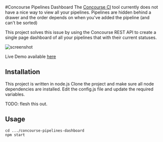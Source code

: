 
#Concourse Pipelines Dashboard
The [Concourse CI](http://concourse.ci) tool currently does not have a nice way to view all your pipelines.
Pipelines are hidden behind a drawer and the order depends on when you've added the pipeline (and can't be sorted)

This project solves this issue by using the Concourse REST API to create a single page dashboard of all your pipelines that with their current statuses.

![screenshot](http://allenhuangnet1.ipage.com/_misc/concourse_dashboard/concourse-dashboard.png)

Live Demo available [here](http://concourse-dashboard.herokuapp.com)

## Installation
This project is written in node.js
Clone the project and make sure all node dependencies are installed.
Edit the config.js file and update the required variables.

TODO: flesh this out.

## Usage
```
cd .../concourse-pipelines-dashboard
npm start 
```

